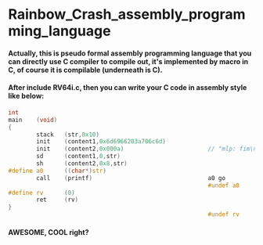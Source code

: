 # Rainbow_Crash_assembly_programming_language
#### Actually, this is pseudo formal assembly programming language that you can directly use C compiler to compile out, it's implemented by macro in C, of course it is compilable (underneath is C).
#### After include RV64i.c, then you can write your C code in assembly style like below:

```c
int
main    (void)
{
        stack   (str,0x10)
        init    (content1,0x6d6966203a706c6d)
        init    (content2,0x000a)                        // "mlp: fim\n"
        sd      (content1,0,str)
        sh      (content2,0x8,str)
#define a0      ((char*)str)
        call    (printf)                                 a0 go
                                                         #undef a0
#define rv      (0)
        ret     (rv)
}
                                                         #undef rv
```
#### AWESOME, COOL right?
